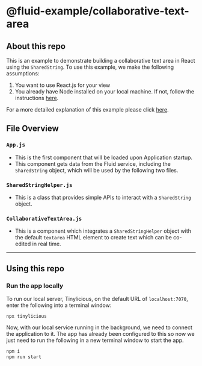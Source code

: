# @fluid-example/collaborative-text-area

## About this repo

This is an example to demonstrate building a collaborative text area in React using the `SharedString`. To use this example, we make the following assumptions:

1. You want to use React.js for your view
1. You already have Node installed on your local machine. If not, follow the instructions [here](https://nodejs.org/en/download/).

For a more detailed explanation of this example please click [here](https://fluidframework.com/docs/recipes/collaborative-text-area/).

## File Overview

### `App.js`

-   This is the first component that will be loaded upon Application startup.
-   This component gets data from the Fluid service, including the `SharedString` object, which will be used by the following two files.

### `SharedStringHelper.js`

-   This is a class that provides simple APIs to interact with a `SharedString` object.

### `CollaborativeTextArea.js`

-   This is a component which integrates a `SharedStringHelper` object with the default `textarea` HTML element to create text which can be co-edited in real time.

---

## Using this repo

### Run the app locally

To run our local server, Tinylicious, on the default URL of `localhost:7070`, enter the following into a terminal window:

```
npx tinylicious
```

Now, with our local service running in the background, we need to connect the application to it. The app has already been configured to this so now we just need to run the following in a new terminal window to start the app.

```bash
npm i
npm run start
```
